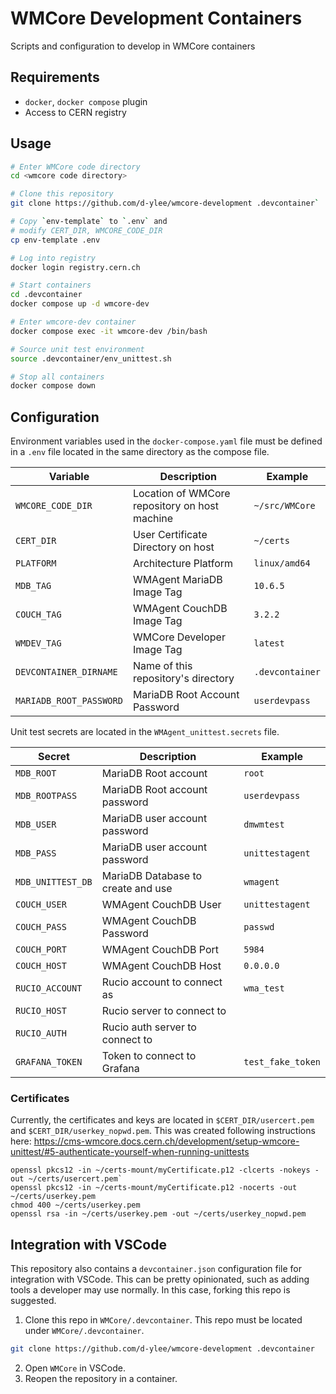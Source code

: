 # WMCore Development Containers

Scripts and configuration to develop in WMCore containers

## Requirements
* `docker`, `docker compose` plugin
* Access to CERN registry

## Usage

```bash
# Enter WMCore code directory
cd <wmcore code directory>

# Clone this repository
git clone https://github.com/d-ylee/wmcore-development .devcontainer`

# Copy `env-template` to `.env` and
# modify CERT_DIR, WMCORE_CODE_DIR
cp env-template .env

# Log into registry
docker login registry.cern.ch

# Start containers
cd .devcontainer
docker compose up -d wmcore-dev

# Enter wmcore-dev container
docker compose exec -it wmcore-dev /bin/bash

# Source unit test environment
source .devcontainer/env_unittest.sh

# Stop all containers
docker compose down
```

## Configuration
Environment variables used in the `docker-compose.yaml` file must be defined in a `.env` file located in the same directory as the compose file.

| Variable                | Description                                   | Example         |
| ----------------------- | --------------------------------------------- | --------------- |
| `WMCORE_CODE_DIR`       | Location of WMCore repository on host machine | `~/src/WMCore`  |
| `CERT_DIR`              | User Certificate Directory on host            | `~/certs`       |
| `PLATFORM`              | Architecture Platform                         | `linux/amd64`   |
| `MDB_TAG`               | WMAgent MariaDB Image Tag                     | `10.6.5`        |
| `COUCH_TAG`             | WMAgent CouchDB Image Tag                     | `3.2.2`         |
| `WMDEV_TAG`             | WMCore Developer Image Tag                    | `latest`        |
| `DEVCONTAINER_DIRNAME`  | Name of this repository's directory           | `.devcontainer` |
| `MARIADB_ROOT_PASSWORD` | MariaDB Root Account Password                 | `userdevpass`   |

Unit test secrets are located in the `WMAgent_unittest.secrets` file.

| Secret            | Description                        | Example           |
| ----------------- | ---------------------------------- | ----------------- |
| `MDB_ROOT`        | MariaDB Root account               | `root`            |
| `MDB_ROOTPASS`    | MariaDB Root account password      | `userdevpass`     |
| `MDB_USER`        | MariaDB user account password      | `dmwmtest`        |
| `MDB_PASS`        | MariaDB user account password      | `unittestagent`   |
| `MDB_UNITTEST_DB` | MariaDB Database to create and use | `wmagent`         |
| `COUCH_USER`      | WMAgent CouchDB User               | `unittestagent`   |
| `COUCH_PASS`      | WMAgent CouchDB Password           | `passwd`          |
| `COUCH_PORT`      | WMAgent CouchDB Port               | `5984`            |
| `COUCH_HOST`      | WMAgent CouchDB Host               | `0.0.0.0`         |
| `RUCIO_ACCOUNT`   | Rucio account to connect as        | `wma_test`        |
| `RUCIO_HOST`      | Rucio server to connect to         |                   |
| `RUCIO_AUTH`      | Rucio auth server to connect to    |                   |
| `GRAFANA_TOKEN`   | Token to connect to Grafana        | `test_fake_token` |

### Certificates
Currently, the certificates and keys are located in `$CERT_DIR/usercert.pem` and `$CERT_DIR/userkey_nopwd.pem`. This was created following instructions here: https://cms-wmcore.docs.cern.ch/development/setup-wmcore-unittest/#5-authenticate-yourself-when-running-unittests

```
openssl pkcs12 -in ~/certs-mount/myCertificate.p12 -clcerts -nokeys -out ~/certs/usercert.pem`
openssl pkcs12 -in ~/certs-mount/myCertificate.p12 -nocerts -out ~/certs/userkey.pem
chmod 400 ~/certs/userkey.pem
openssl rsa -in ~/certs/userkey.pem -out ~/certs/userkey_nopwd.pem
```

## Integration with VSCode
This repository also contains a `devcontainer.json` configuration file for integration with VSCode. This can be pretty opinionated, such as adding tools a developer may use normally. In this case, forking this repo is suggested.

1. Clone this repo in `WMCore/.devcontainer`. This repo must be located under `WMCore/.devcontainer`.
```bash
git clone https://github.com/d-ylee/wmcore-development .devcontainer
```

2. Open `WMCore` in VSCode.
3. Reopen the repository in a container.

